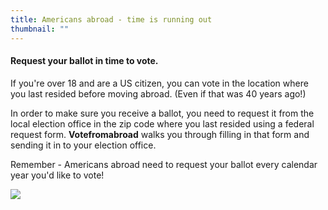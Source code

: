 ```yaml
---
title: Americans abroad - time is running out
thumbnail: ""
---
```

#### Request your ballot in time to vote.

If you're over 18 and are a US citizen, you can vote in the location where you last resided before moving abroad. (Even if that was 40 years ago!) 

In order to make sure you receive a ballot, you need to request it from the local election office in the zip code where you last resided using a federal request form. **Votefromabroad** walks you through filling in that form and sending it in to your election office.

Remember - Americans abroad need to request your ballot every calendar year you'd like to vote! 

![](/images/uploads/istock-1256493510.jpg)